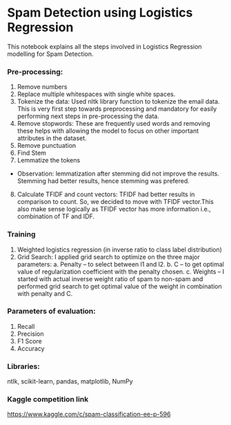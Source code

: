# Spam Detection using Logistics Regression

This notebook explains all the steps involved in Logistics Regression modelling for Spam Detection.

### **Pre-processing:**
1. Remove numbers
2. Replace multiple whitespaces with single white spaces.
3. Tokenize the data: Used nltk library function to tokenize the email data. This is very first step towards
preprocessing and mandatory for easily performing next steps in pre-processing the data.
4. Remove stopwords: These are frequently used words and removing these helps with allowing the model to focus on other important attributes in the dataset.
5. Remove punctuation 
6. Find Stem
7. Lemmatize the tokens 

  - Observation: lemmatization after stemming did not improve the results. Stemming had better results, hence stemming was prefered.

8. Calculate TFIDF and count vectors: TFIDF had better results in comparison to count. So, we decided to move with TFIDF vector.This also make sense 
logically as TFIDF vector has more information i.e., combination of TF and IDF.


### Training
1. Weighted logistics regression (in inverse ratio to class label distribution)
2. Grid Search: I applied grid search to optimize on the three major parameters:
  a. Penalty – to select between l1 and l2.
  b. C – to get optimal value of regularization coefficient with the penalty chosen.
  c. Weights – I started with actual inverse weight ratio of spam to non-spam and performed grid search to get optimal value of the weight in 
  combination with penalty and C.

### Parameters of evaluation:
1. Recall
2. Precision
3. F1 Score
4. Accuracy


### Libraries: 
ntlk, scikit-learn, pandas, matplotlib, NumPy

### Kaggle competition link
https://www.kaggle.com/c/spam-classification-ee-p-596 
